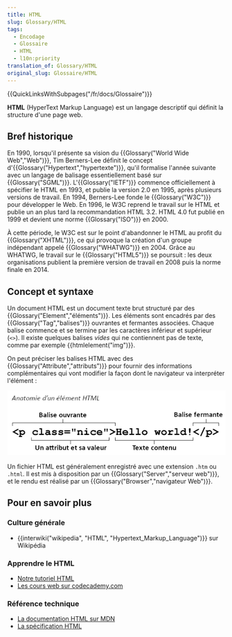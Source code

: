 ```yaml
---
title: HTML
slug: Glossary/HTML
tags:
  - Encodage
  - Glossaire
  - HTML
  - l10n:priority
translation_of: Glossary/HTML
original_slug: Glossaire/HTML
---
```

{{QuickLinksWithSubpages("/fr/docs/Glossaire")}}

**HTML** (HyperText Markup Language) est un langage descriptif qui définit la structure d'une page web.

## Bref historique

En 1990, lorsqu'il présente sa vision du {{Glossary("World Wide Web","Web")}}, Tim Berners-Lee définit le concept d'{{Glossary("Hypertext","hypertexte")}}, qu'il formalise l'année suivante avec un langage de balisage essentiellement basé sur {{Glossary("SGML")}}. L'{{Glossary("IETF")}} commence officiellement à spécifier le HTML en 1993, et publie la version 2.0 en 1995, après plusieurs versions de travail. En 1994, Berners-Lee fonde le {{Glossary("W3C")}} pour développer le Web. En 1996, le W3C reprend le travail sur le HTML et publie un an plus tard la recommandation HTML 3.2. HTML 4.0 fut publié en 1999 et devient une norme {{Glossary("ISO")}} en 2000.

À cette période, le W3C est sur le point d'abandonner le HTML au profit du {{Glossary("XHTML")}}, ce qui provoque la création d'un groupe indépendant appelé {{Glossary("WHATWG")}} en 2004.  Grâce au WHATWG, le travail sur le {{Glossary("HTML5")}} se poursuit : les deux organisations publient la première version de travail en 2008 puis la norme finale en 2014.

## Concept et syntaxe

Un document HTML est un document texte brut structuré par des {{Glossary("Element","éléments")}}. Les éléments sont encadrés par des {{Glossary("Tag","balises")}} ouvrantes et fermantes associées. Chaque balise commence et se termine par les caractères inférieur et supérieur (`<>`). Il existe quelques balises _vides_ qui ne contiennent pas de texte, comme par exemple {{htmlelement("img")}}.

On peut préciser les balises HTML avec des {{Glossary("Attribute","attributs")}} pour fournir des informations complémentaires qui vont modifier la façon dont le navigateur va interpréter l'élément :

![Detail of the structure of an HTML element](anatomy-element-html.png)

Un fichier HTML est généralement enregistré avec une extension `.htm` ou `.html`. Il est mis à disposition par un {{Glossary("Server","serveur web")}}, et le rendu est réalisé par un {{Glossary("Browser","navigateur Web")}}.

## Pour en savoir plus

### Culture générale

- {{interwiki("wikipedia", "HTML", "Hypertext_Markup_Language")}} sur Wikipédia

### Apprendre le HTML

- [Notre tutoriel HTML](/fr/docs/Apprendre/HTML)
- [Les cours web sur codecademy.com](http://www.codecademy.com/en/tracks/web)

### Référence technique

- [La documentation HTML sur MDN](/fr/docs/Web/HTML)
- [La spécification HTML](http://www.w3.org/TR/html5/)
